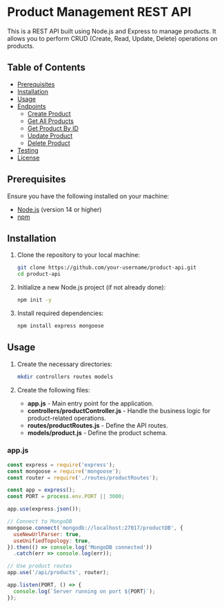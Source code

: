 # Product Management REST API

This is a REST API built using Node.js and Express to manage products. It allows you to perform CRUD (Create, Read, Update, Delete) operations on products.

## Table of Contents

- [Prerequisites](#prerequisites)
- [Installation](#installation)
- [Usage](#usage)
- [Endpoints](#endpoints)
  - [Create Product](#create-product)
  - [Get All Products](#get-all-products)
  - [Get Product By ID](#get-product-by-id)
  - [Update Product](#update-product)
  - [Delete Product](#delete-product)
- [Testing](#testing)
- [License](#license)

## Prerequisites

Ensure you have the following installed on your machine:
- [Node.js](https://nodejs.org/) (version 14 or higher)
- [npm](https://npmjs.com)

## Installation

1. Clone the repository to your local machine:
    ```bash
    git clone https://github.com/your-username/product-api.git
    cd product-api
    ```

2. Initialize a new Node.js project (if not already done):
    ```bash
    npm init -y
    ```

3. Install required dependencies:
    ```bash
    npm install express mongoose
    ```

## Usage

1. Create the necessary directories:
    ```bash
    mkdir controllers routes models
    ```

2. Create the following files:

    - **app.js** - Main entry point for the application.
    - **controllers/productController.js** - Handle the business logic for product-related operations.
    - **routes/productRoutes.js** - Define the API routes.
    - **models/product.js** - Define the product schema.

### app.js
```javascript
const express = require('express');
const mongoose = require('mongoose');
const router = require('./routes/productRoutes');

const app = express();
const PORT = process.env.PORT || 3000;

app.use(express.json());

// Connect to MongoDB
mongoose.connect('mongodb://localhost:27017/productDB', {
  useNewUrlParser: true,
  useUnifiedTopology: true,
}).then(() => console.log('MongoDB connected'))
  .catch(err => console.log(err));

// Use product routes
app.use('/api/products', router);

app.listen(PORT, () => {
  console.log(`Server running on port ${PORT}`);
});
